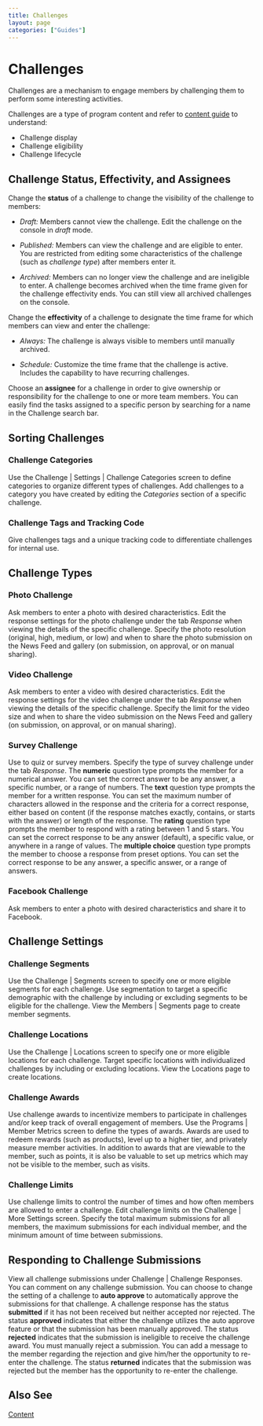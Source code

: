 ```yaml
---
title: Challenges
layout: page
categories: ["Guides"]
---
```

# Challenges

Challenges are a mechanism to engage members by challenging them to perform some interesting activities.

Challenges are a type of program content and refer to [content guide](./content) to understand:

* Challenge display
* Challenge eligibility
* Challenge lifecycle

## Challenge Status, Effectivity, and Assignees
Change the **status** of a challenge to change the visibility of the challenge to members:

* *Draft:* Members cannot view the challenge. Edit the challenge on the console in *draft* mode.

* *Published:* Members can view the challenge and are eligible to enter. You are restricted from editing some characteristics of the challenge (such as *challenge type*) after members enter it.

* *Archived:* Members can no longer view the challenge and are ineligible to enter. A challenge becomes archived when the time frame given for the challenge effectivity ends. You can still view all archived challenges on the console.

Change the **effectivity** of a challenge to designate the time frame for which members can view and enter the challenge:

* *Always:* The challenge is always visible to members until manually archived.

* *Schedule:* Customize the time frame that the challenge is active. Includes the capability to have recurring challenges.

Choose an **assignee** for a challenge in order to give ownership or responsibility for the challenge to one or more team members. You can easily find the tasks assigned to a specific person by searching for a name in the Challenge search bar.

## Sorting Challenges
### Challenge Categories
Use the Challenge | Settings | Challenge Categories screen to define categories to organize different types of challenges. Add challenges to a category you have created by editing the *Categories* section of a specific challenge.

### Challenge Tags and Tracking Code
Give challenges tags and a unique tracking code to differentiate challenges for internal use.

## Challenge Types
### Photo Challenge
Ask members to enter a photo with desired characteristics. Edit the response settings for the photo challenge under the tab *Response* when viewing the details of the specific challenge. Specify the photo resolution (original, high, medium, or low) and when to share the photo submission on the News Feed and gallery (on submission, on approval, or on manual sharing).

### Video Challenge
Ask members to enter a video with desired characteristics. Edit the response settings for the video challenge under the tab *Response* when viewing the details of the specific challenge. Specify the limit for the video size and when to share the video submission on the News Feed and gallery (on submission, on approval, or on manual sharing).

### Survey Challenge
Use to quiz or survey members. Specify the type of survey challenge under the tab *Response*. The **numeric** question type prompts the member for a numerical answer. You can set the correct answer to be any answer, a specific number, or a range of numbers. The **text** question type prompts the member for a written response. You can set the maximum number of characters allowed in the response and the criteria for a correct response, either based on content (if the response matches exactly, contains, or starts with the answer) or length of the response. The **rating** question type prompts the member to respond with a rating between 1 and 5 stars. You can set the correct response to be any answer (default), a specific value, or anywhere in a range of values. The **multiple choice** question type prompts the member to choose a response from preset options. You can set the correct response to be any answer, a specific answer, or a range of answers.

### Facebook Challenge
Ask members to enter a photo with desired characteristics and share it to Facebook.

## Challenge Settings
### Challenge Segments
Use the Challenge | Segments screen to specify one or more eligible segments for each challenge. Use segmentation to target a specific demographic with the challenge by including or excluding segments to be eligible for the challenge. View the Members | Segments page to create member segments.

### Challenge Locations
Use the Challenge | Locations screen to specify one or more eligible locations for each challenge. Target specific locations with individualized challenges by including or excluding locations. View the Locations page to create locations.

### Challenge Awards
Use challenge awards to incentivize members to participate in challenges and/or keep track of overall engagement of members. Use the Programs | Member Metrics screen to define the types of awards. Awards are used to redeem rewards (such as products), level up to a higher tier, and privately measure member activities. In addition to awards that are viewable to the member, such as points, it is also be valuable to set up metrics which may not be visible to the member, such as visits.

### Challenge Limits
Use challenge limits to control the number of times and how often members are allowed to enter a challenge. Edit challenge limits on the Challenge | More Settings screen. Specify the total maximum submissions for all members, the maximum submissions for each individual member, and the minimum amount of time between submissions.

## Responding to Challenge Submissions

View all challenge submissions under Challenge | Challenge Responses. You can comment on any challenge submission. You can choose to change the setting of a challenge to **auto approve** to automatically approve the submissions for that challenge. A challenge response has the status **submitted** if it has not been received but neither accepted nor rejected. The status **approved** indicates that either the challenge utilizes the auto approve feature or that the submission has been manually approved. The status **rejected** indicates that the submission is ineligible to receive the challenge award. You must manually reject a submission. You can add a message to the member regarding the rejection and give him/her the opportunity to re-enter the challenge. The status **returned** indicates that the submission was rejected but the member has the opportunity to re-enter the challenge.

## Also See
[Content](./content)